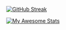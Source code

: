 [![GitHub Streak](https://streak-stats.demolab.com?user=rockblings&theme=highcontrast)](https://git.io/streak-stats)

[![My Awesome Stats](https://awesome-github-stats.azurewebsites.net/user-stats/rockblings?cardType=level&theme=github&preferLogin=false)](https://git.io/awesome-stats-card)
